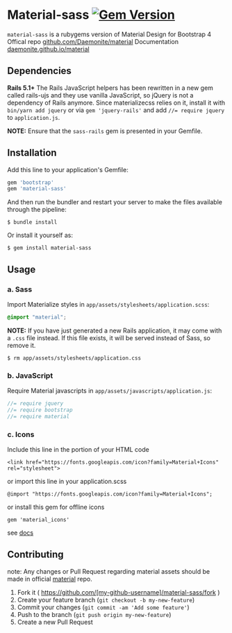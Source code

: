 # Material-sass [![Gem Version](https://badge.fury.io/rb/material-sass.svg)](http://badge.fury.io/rb/material-sass)

`material-sass` is a rubygems version of Material Design for Bootstrap 4
Offical repo  [github.com/Daemonite/material](https://github.com/Daemonite/material)
Documentation [daemonite.github.io/material](http://daemonite.github.io/material)


## Dependencies

**Rails 5.1+**
The Rails JavaScript helpers has been rewritten in a new gem called rails-ujs and they use vanilla JavaScript, so jQuery is not a dependency of Rails anymore. Since materializecss relies on it, install it with ```bin/yarn add jquery``` or via ```gem 'jquery-rails'```  and add ```//= require jquery``` to ```application.js```. 

**NOTE:** Ensure that the `sass-rails` gem is presented in your Gemfile.



## Installation

Add this line to your application's Gemfile:

```ruby
gem 'bootstrap'
gem 'material-sass'
```
And then run the bundler and restart your server to make the files available through the pipeline:

```console
$ bundle install
```

Or install it yourself as:

```console
$ gem install material-sass
```

## Usage

### a. Sass

Import Materialize styles in `app/assets/stylesheets/application.scss`:

```scss
@import "material";
```

**NOTE:** If you have just generated a new Rails application, it  may come with a `.css` file instead. If this file exists, it will be served instead of Sass, so remove it.

```console
$ rm app/assets/stylesheets/application.css
```

### b. JavaScript

Require Material javascripts in `app/assets/javascripts/application.js`:

```js
//= require jquery
//= require bootstrap
//= require material
```

### c. Icons

Include this line in the <head>portion of your HTML code

``` <link href="https://fonts.googleapis.com/icon?family=Material+Icons" rel="stylesheet"> ```

or import this line in your application.scss

``` @import "https://fonts.googleapis.com/icon?family=Material+Icons"; ```

or install this gem for offline icons

``` gem 'material_icons' ```

see [docs](https://github.com/Angelmmiguel/material_icons)

## Contributing
note: Any changes or Pull Request regarding material assets should be made in official [material](https://github.com/Daemonite/material) repo.

1. Fork it ( https://github.com/[my-github-username]/material-sass/fork )
2. Create your feature branch (`git checkout -b my-new-feature`)
3. Commit your changes (`git commit -am 'Add some feature'`)
4. Push to the branch (`git push origin my-new-feature`)
5. Create a new Pull Request
